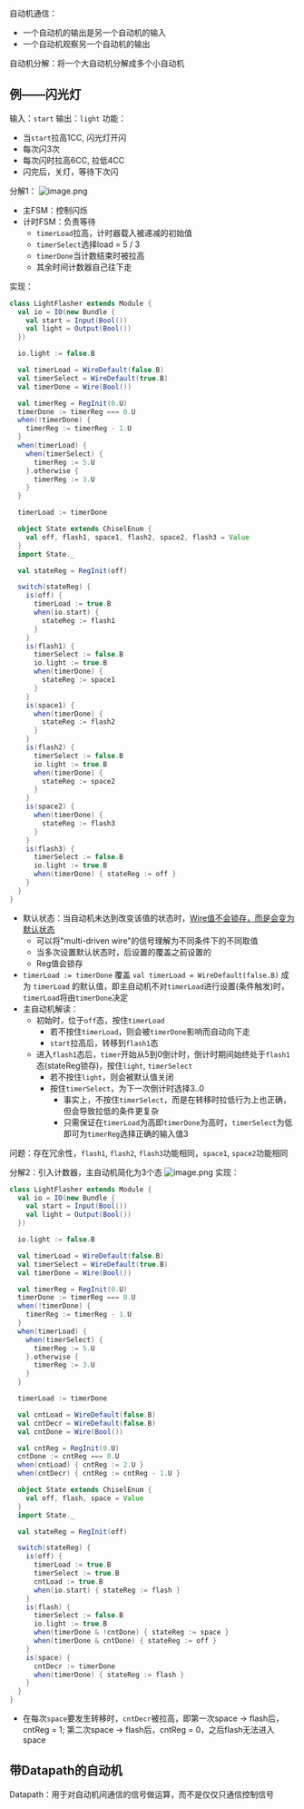 自动机通信：

+ 一个自动机的输出是另一个自动机的输入
+ 一个自动机观察另一个自动机的输出

自动机分解：将一个大自动机分解成多个小自动机
## 例——闪光灯
输入：`start`
输出：`light`
功能：

+ 当`start`拉高1CC, 闪光灯开闪
+ 每次闪3次
+ 每次闪时拉高6CC, 拉低4CC
+ 闪完后，关灯，等待下次闪

分解1：
	![image.png](https://s2.loli.net/2024/10/04/C3t4YaVryO2vuNB.png)

+ 主FSM：控制闪烁
+ 计时FSM：负责等待
	+ `timerLoad`拉高，计时器载入被递减的初始值
	+ `timerSelect`选择load = 5 / 3
	+ `timerDone`当计数结束时被拉高
	+ 其余时间计数器自己往下走

实现：
```scala
class LightFlasher extends Module {
  val io = IO(new Bundle {
    val start = Input(Bool())
    val light = Output(Bool())
  })

  io.light := false.B

  val timerLoad = WireDefault(false.B)
  val timerSelect = WireDefault(true.B)
  val timerDone = Wire(Bool())

  val timerReg = RegInit(0.U)
  timerDone := timerReg === 0.U
  when(!timerDone) {
    timerReg := timerReg - 1.U
  }
  when(timerLoad) {
    when(timerSelect) {
      timerReg := 5.U
    }.otherwise {
      timerReg := 3.U
    }
  }

  timerLoad := timerDone

  object State extends ChiselEnum {
    val off, flash1, space1, flash2, space2, flash3 = Value
  }
  import State._

  val stateReg = RegInit(off)

  switch(stateReg) {
    is(off) {
	  timerLoad := true.B
      when(io.start) {
        stateReg := flash1
      }
    }
    is(flash1) {
      timerSelect := false.B
      io.light := true.B
      when(timerDone) {
        stateReg := space1
      }
    }
    is(space1) {
      when(timerDone) {
        stateReg := flash2
      }
    }
    is(flash2) {
      timerSelect := false.B
      io.light := true.B
      when(timerDone) {
        stateReg := space2
      }
    }
    is(space2) {
      when(timerDone) {
        stateReg := flash3
      }
    }
    is(flash3) {
      timerSelect := false.B
      io.light := true.B
      when(timerDone) { stateReg := off }
    }
  }
}
```

+ 默认状态：当自动机未达到改变该值的状态时，<u>Wire值不会锁存，而是会变为默认状态</u>
	+ 可以将"multi-driven wire"的信号理解为不同条件下的不同取值
	+ 当多次设置默认状态时，后设置的覆盖之前设置的
	+ Reg值会锁存
+ `timerLoad := timerDone` 覆盖 `val timerLoad = WireDefault(false.B)` 成为 `timerLoad` 的默认值，即主自动机不对`timerLoad`进行设置(条件触发)时，`timerLoad`将由`timerDone`决定
+ 主自动机解读：
	+ 初始时，位于`off`态，按住`timerLoad`
		+ 若不按住`timerLoad`，则会被`timerDone`影响而自动向下走
		+ `start`拉高后，转移到`flash1`态
	+ 进入`flash1`态后，`timer`开始从5到0倒计时，倒计时期间始终处于`flash1`态(stateReg锁存)，按住`light`, `timerSelect`
		+ 若不按住`light`，则会被默认值关闭
		+ 按住`timerSelect`，为下一次倒计时选择3..0
			+ 事实上，不按住`timerSelect`，而是在转移时拉低行为上也正确，但会导致拉低的条件更复杂
			+ 只需保证在`timerLoad`为高即`timerDone`为高时，`timerSelect`为低即可为`timerReg`选择正确的输入值3

问题：存在冗余性，`flash1`, `flash2`, `flash3`功能相同，`space1`, `space2`功能相同

分解2：引入计数器，主自动机简化为3个态
![image.png](https://s2.loli.net/2024/10/06/HmW4kshRKYBQTgi.png)
实现：
```scala
class LightFlasher extends Module {
  val io = IO(new Bundle {
    val start = Input(Bool())
    val light = Output(Bool())
  })

  io.light := false.B

  val timerLoad = WireDefault(false.B)
  val timerSelect = WireDefault(true.B)
  val timerDone = Wire(Bool())

  val timerReg = RegInit(0.U)
  timerDone := timerReg === 0.U
  when(!timerDone) {
    timerReg := timerReg - 1.U
  }
  when(timerLoad) {
    when(timerSelect) {
      timerReg := 5.U
    }.otherwise {
      timerReg := 3.U
    }
  }

  timerLoad := timerDone

  val cntLoad = WireDefault(false.B)
  val cntDecr = WireDefault(false.B)
  val cntDone = Wire(Bool())

  val cntReg = RegInit(0.U)
  cntDone := cntReg === 0.U
  when(cntLoad) { cntReg := 2.U }
  when(cntDecr) { cntReg := cntReg - 1.U }

  object State extends ChiselEnum {
    val off, flash, space = Value
  }
  import State._

  val stateReg = RegInit(off)

  switch(stateReg) {
    is(off) {
      timerLoad := true.B
      timerSelect := true.B
      cntLoad := true.B
      when(io.start) { stateReg := flash }
    }
    is(flash) {
      timerSelect := false.B
      io.light := true.B
      when(timerDone & !cntDone) { stateReg := space }
      when(timerDone & cntDone) { stateReg := off }
    }
    is(space) {
      cntDecr := timerDone
      when(timerDone) { stateReg := flash }
    }
  }
}
```

+ 在每次`space`要发生转移时，`cntDecr`被拉高，即第一次space -> flash后，cntReg = 1; 第二次space -> flash后，cntReg = 0，之后flash无法进入space

## 带Datapath的自动机
Datapath：用于对自动机间通信的信号做运算，而不是仅仅只通信控制信号
